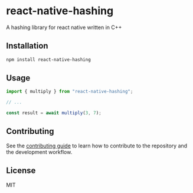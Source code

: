 # react-native-hashing

A hashing library for react native written in C++

## Installation

```sh
npm install react-native-hashing
```

## Usage

```js
import { multiply } from "react-native-hashing";

// ...

const result = await multiply(3, 7);
```

## Contributing

See the [contributing guide](CONTRIBUTING.md) to learn how to contribute to the repository and the development workflow.

## License

MIT
